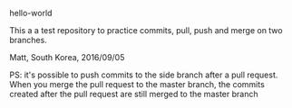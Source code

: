 hello-world

This a a test repository to practice commits, pull, push and merge on two branches.

Matt, South Korea, 2016/09/05

PS: it's possible to push commits to the side branch after a pull request. When you merge the pull request to the master branch, the commits created after the pull request are still merged to the master branch
